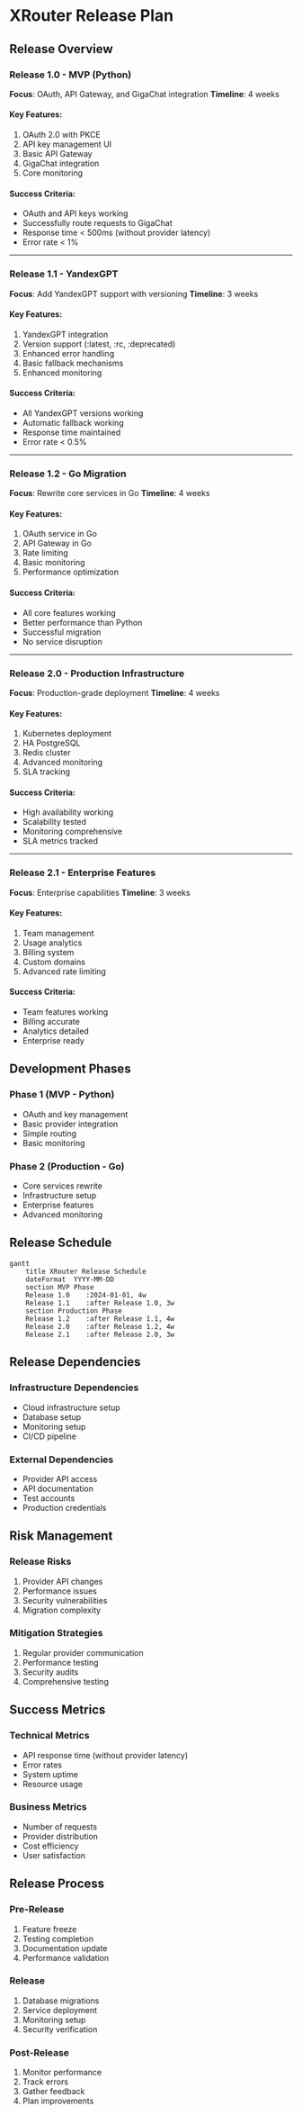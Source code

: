# XRouter Release Plan

## Release Overview

### Release 1.0 - MVP (Python)
**Focus**: OAuth, API Gateway, and GigaChat integration
**Timeline**: 4 weeks

#### Key Features:
1. OAuth 2.0 with PKCE
2. API key management UI
3. Basic API Gateway
4. GigaChat integration
5. Core monitoring

#### Success Criteria:
- OAuth and API keys working
- Successfully route requests to GigaChat
- Response time < 500ms (without provider latency)
- Error rate < 1%

---

### Release 1.1 - YandexGPT
**Focus**: Add YandexGPT support with versioning
**Timeline**: 3 weeks

#### Key Features:
1. YandexGPT integration
2. Version support (:latest, :rc, :deprecated)
3. Enhanced error handling
4. Basic fallback mechanisms
5. Enhanced monitoring

#### Success Criteria:
- All YandexGPT versions working
- Automatic fallback working
- Response time maintained
- Error rate < 0.5%

---

### Release 1.2 - Go Migration
**Focus**: Rewrite core services in Go
**Timeline**: 4 weeks

#### Key Features:
1. OAuth service in Go
2. API Gateway in Go
3. Rate limiting
4. Basic monitoring
5. Performance optimization

#### Success Criteria:
- All core features working
- Better performance than Python
- Successful migration
- No service disruption

---

### Release 2.0 - Production Infrastructure
**Focus**: Production-grade deployment
**Timeline**: 4 weeks

#### Key Features:
1. Kubernetes deployment
2. HA PostgreSQL
3. Redis cluster
4. Advanced monitoring
5. SLA tracking

#### Success Criteria:
- High availability working
- Scalability tested
- Monitoring comprehensive
- SLA metrics tracked

---

### Release 2.1 - Enterprise Features
**Focus**: Enterprise capabilities
**Timeline**: 3 weeks

#### Key Features:
1. Team management
2. Usage analytics
3. Billing system
4. Custom domains
5. Advanced rate limiting

#### Success Criteria:
- Team features working
- Billing accurate
- Analytics detailed
- Enterprise ready

## Development Phases

### Phase 1 (MVP - Python)
- OAuth and key management
- Basic provider integration
- Simple routing
- Basic monitoring

### Phase 2 (Production - Go)
- Core services rewrite
- Infrastructure setup
- Enterprise features
- Advanced monitoring

## Release Schedule

```mermaid
gantt
    title XRouter Release Schedule
    dateFormat  YYYY-MM-DD
    section MVP Phase
    Release 1.0    :2024-01-01, 4w
    Release 1.1    :after Release 1.0, 3w
    section Production Phase
    Release 1.2    :after Release 1.1, 4w
    Release 2.0    :after Release 1.2, 4w
    Release 2.1    :after Release 2.0, 3w
```

## Release Dependencies

### Infrastructure Dependencies
- Cloud infrastructure setup
- Database setup
- Monitoring setup
- CI/CD pipeline

### External Dependencies
- Provider API access
- API documentation
- Test accounts
- Production credentials

## Risk Management

### Release Risks
1. Provider API changes
2. Performance issues
3. Security vulnerabilities
4. Migration complexity

### Mitigation Strategies
1. Regular provider communication
2. Performance testing
3. Security audits
4. Comprehensive testing

## Success Metrics

### Technical Metrics
- API response time (without provider latency)
- Error rates
- System uptime
- Resource usage

### Business Metrics
- Number of requests
- Provider distribution
- Cost efficiency
- User satisfaction

## Release Process

### Pre-Release
1. Feature freeze
2. Testing completion
3. Documentation update
4. Performance validation

### Release
1. Database migrations
2. Service deployment
3. Monitoring setup
4. Security verification

### Post-Release
1. Monitor performance
2. Track errors
3. Gather feedback
4. Plan improvements